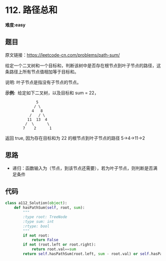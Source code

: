 # 112. 路径总和
**难度:easy**

## 题目
原文链接：https://leetcode-cn.com/problems/path-sum/

给定一个二叉树和一个目标和，判断该树中是否存在根节点到叶子节点的路径，这条路径上所有节点值相加等于目标和。

说明: 叶子节点是指没有子节点的节点。

**示例:** 
给定如下二叉树，以及目标和 sum = 22，
```
              5
             / \
            4   8
           /   / \
          11  13  4
         /  \      \
        7    2      1
```
返回 true, 因为存在目标和为 22 的根节点到叶子节点的路径 5->4->11->2

## 思路
* 递归：函数输入为（节点，到该节点还需要），若为叶子节点，则判断是否满足条件
## 代码
```python
class a112_Solution(object):
    def hasPathSum(self, root, sum):
        """
        :type root: TreeNode
        :type sum: int
        :rtype: bool
        """
        if not root:
            return False
        if not (root.left or root.right):
            return root.val==sum
        return self.hasPathSum(root.left, sum - root.val) or self.hasPathSum(root.right, sum - root.val)
```
